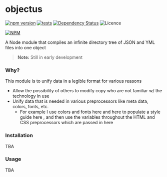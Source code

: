 objectus
========

[![npm version](https://badge.fury.io/js/objectus.svg)](https://badge.fury.io/js/objectus)
[![tests](http://img.shields.io/travis/acidjazz/objectus/master.svg?style=flat)](https://travis-ci.org/acidjazz/objectus)
[![Dependency Status](https://gemnasium.com/acidjazz/objectus.svg)](https://gemnasium.com/acidjazz/objectus)
![Licence](https://img.shields.io/npm/l/objectus.svg?style=flat-square&label=licence)


[![NPM](https://nodei.co/npm/objectus.png)](https://npmjs.org/package/objectus)



A Node module that compiles an infinite directory tree of JSON and YML files into one object

> **Note:** Still in early development


### Why?

This module is to unify data in a legible format for various reasons

* Allow the possibility of others to modify copy who are not familiar w/ the technology in use
* Unify data that is needed in various preprocessors like meta data, colors, fonts, etc.
  * For example I use colors and fonts here and here to populate a style guide here , and then use the variables throughout the HTML and CSS preprocessors which are passed in here



### Installation

TBA

### Usage

TBA



